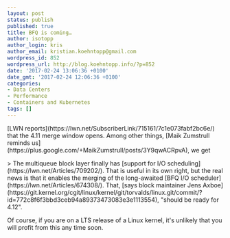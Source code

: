```yaml
---
layout: post
status: publish
published: true
title: BFQ is coming…
author: isotopp
author_login: kris
author_email: kristian.koehntopp@gmail.com
wordpress_id: 852
wordpress_url: http://blog.koehntopp.info/?p=852
date: '2017-02-24 13:06:36 +0100'
date_gmt: '2017-02-24 12:06:36 +0100'
categories:
- Data Centers
- Performance
- Containers and Kubernetes
tags: []
---
```

<p>[LWN reports](https://lwn.net/SubscriberLink/715161/7c1e073fabf2bc6e/) that the 4.11 merge window opens. Among other things, [Maik Zumstrull reminds us](https://plus.google.com/+MaikZumstrull/posts/3Y9qwACRpvA),&nbsp;we get </p>
<p>> The multiqueue block layer finally has [support for I/O scheduling](https://lwn.net/Articles/709202/). That is useful in its own right, but the real news is that it enables the merging of the long-awaited [BFQ I/O scheduler](https://lwn.net/Articles/674308/). That, [says block maintainer Jens Axboe](https://git.kernel.org/cgit/linux/kernel/git/torvalds/linux.git/commit/?id=772c8f6f3bbd3ceb94a89373473083e3e1113554), "should be ready for 4.12".</p>
<p> Of course, if you are on a LTS release of a Linux kernel, it's unlikely that you will profit from this any time soon.</p>
